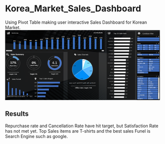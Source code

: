 # Korea_Market_Sales_Dashboard
Using Pivot Table making user interactive Sales Dashboard for Korean Market\.
![DashBoard](https://github.com/jamesmoonusa/Korea_Market_Sales_Dashboard/blob/main/Dashboard.PNG)

## Results
Repurchase rate and Cancellation Rate have hit target, but Satisfaction Rate has not met yet.
Top Sales items are T-shirts and the best sales Funel is Search Engine such as google.

